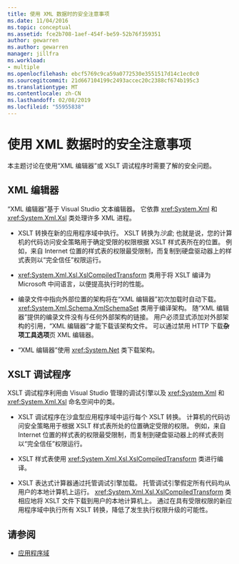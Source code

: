 ```yaml
---
title: 使用 XML 数据时的安全注意事项
ms.date: 11/04/2016
ms.topic: conceptual
ms.assetid: fce2b708-1aef-454f-be59-52b76f359351
author: gewarren
ms.author: gewarren
manager: jillfra
ms.workload:
- multiple
ms.openlocfilehash: ebcf5769c9ca59a0772530e3551517d14c1ec0c0
ms.sourcegitcommit: 21d667104199c2493accec20c2388cf674b195c3
ms.translationtype: MT
ms.contentlocale: zh-CN
ms.lasthandoff: 02/08/2019
ms.locfileid: "55955838"
---
```

# <a name="security-considerations-when-working-with-xml-data"></a>使用 XML 数据时的安全注意事项

本主题讨论在使用“XML 编辑器”或 XSLT 调试程序时需要了解的安全问题。

## <a name="xml-editor"></a>XML 编辑器

 “XML 编辑器”基于 Visual Studio 文本编辑器。 它依靠 <xref:System.Xml> 和 <xref:System.Xml.Xsl> 类处理许多 XML 进程。

-   XSLT 转换在新的应用程序域中执行。 XSLT 转换为*沙盒*; 也就是说，您的计算机的代码访问安全策略用于确定受限的权限根据 XSLT 样式表所在的位置。 例如，来自 Internet 位置的样式表的权限最受限制，而复制到硬盘驱动器上的样式表则以“完全信任”权限运行。

-   <xref:System.Xml.Xsl.XslCompiledTransform> 类用于将 XSLT 编译为 Microsoft 中间语言，以便提高执行时的性能。

-   编录文件中指向外部位置的架构将在“XML 编辑器”初次加载时自动下载。 <xref:System.Xml.Schema.XmlSchemaSet> 类用于编译架构。 随“XML 编辑器”提供的编录文件没有与任何外部架构的链接。 用户必须显式添加对外部架构的引用，“XML 编辑器”才能下载该架构文件。 可以通过禁用 HTTP 下载**杂项工具选项**页 XML 编辑器。

-   “XML 编辑器”使用 <xref:System.Net> 类下载架构。

## <a name="xslt-debugger"></a>XSLT 调试程序

 XSLT 调试程序利用由 Visual Studio 管理的调试引擎以及 <xref:System.Xml> 和 <xref:System.Xml.Xsl> 命名空间中的类。

-   XSLT 调试程序在沙盒型应用程序域中运行每个 XSLT 转换。 计算机的代码访问安全策略用于根据 XSLT 样式表所处的位置确定受限的权限。 例如，来自 Internet 位置的样式表的权限最受限制，而复制到硬盘驱动器上的样式表则以“完全信任”权限运行。

-   XSLT 样式表使用 <xref:System.Xml.Xsl.XslCompiledTransform> 类进行编译。

-   XSLT 表达式计算器通过托管调试引擎加载。 托管调试引擎假定所有代码均从用户的本地计算机上运行。 <xref:System.Xml.Xsl.XslCompiledTransform> 类相应地将 XSLT 文件下载到用户的本地计算机上。 通过在具有受限权限的新应用程序域中执行所有 XSLT 转换，降低了发生执行权限升级的可能性。

## <a name="see-also"></a>请参阅

- [应用程序域](/dotnet/framework/app-domains/application-domains)